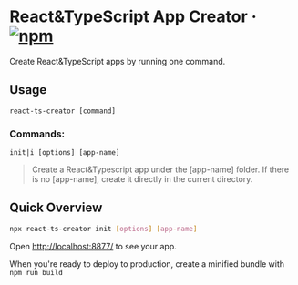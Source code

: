 # React&TypeScript App Creator &middot; [![npm](https://img.shields.io/npm/v/react-ts-creator.svg)](https://www.npmjs.com/package/react-ts-creator)

Create React&TypeScript apps by running one command. 

## Usage
`
react-ts-creator [command]
`

### Commands:
`
init|i [options] [app-name]
`

> Create a React&Typescript app under the [app-name] folder. If there is no [app-name], create it 
directly in the current directory.

## Quick Overview

``` sh
npx react-ts-creator init [options] [app-name]
```
Open [http://localhost:8877/](http://localhost:8877/) to see your app.<br>

When you're ready to deploy to production, create a minified bundle with `npm run build`
